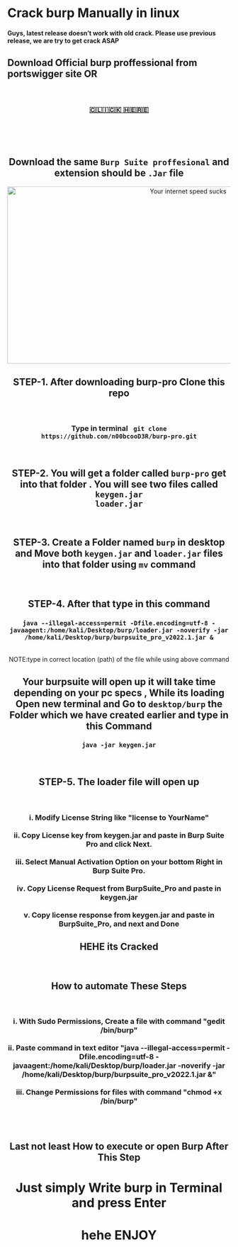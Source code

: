 # Crack burp Manually in linux<h4>Guys, latest release doesn’t work with old crack. Please use previous release, we are try to get crack ASAP</h4>

<h2>Download Official burp proffessional from portswigger site OR </h2>
<br>
<center>
  <h3><a href="https://portswigger.net/burp/releases">🇨​🇱​🇮​🇨​🇰​ 🇭​🇪​🇷​🇪​</a>
  </h3>
  <br><br><br>
  <h2>Download the same <code>Burp Suite proffesional</code> and extension should be <code>.Jar</code> file</h2>
  <img width="800" height="400" alt="Your internet speed sucks" src="-attributes/hehehe.gif"></img>
  <br>
  <h2>STEP-1. After downloading burp-pro Clone this repo</h2>
  <br>
  <h3>Type in terminal <code> git clone https://github.com/n00bcooD3R/burp-pro.git</code></h3>
  <br>
  <h2>STEP-2. You will get a folder called <code>burp-pro</code> get into that folder . You will see two files called
<br>
  <code>keygen.jar</code>
<br>
  <code>loader.jar</code>
</h2>
<br>
<h2>STEP-3. Create a Folder named <code>burp</code> in desktop and Move both <code>keygen.jar</code> and <code>loader.jar</code> files into that folder using <code>mv</code> command</h2>
<br>
<h2>STEP-4. After that type in this command
  <h3><code>java --illegal-access=permit -Dfile.encoding=utf-8 -javaagent:/home/kali/Desktop/burp/loader.jar -noverify -jar /home/kali/Desktop/burp/burpsuite_pro_v2022.1.jar &</code>
  </h3>
  <br>NOTE:type in correct location (path) of the file while using above command</h2>
  <br>
  <h2> Your burpsuite will open up it will take time depending on your pc specs , While its loading Open new terminal and Go to <code>desktop/burp</code> the Folder which we have created earlier and type in this Command
  <br>
  <h3><code>java -jar keygen.jar</code></h3>
  <br>
  <h2>STEP-5. The loader file will open up</h2><br><h3>
  ⅰ. Modify License String like "license to YourName"<br><br>
	ⅱ. Copy License key from keygen.jar and paste in Burp Suite Pro and click Next.<br><br>
	ⅲ. Select Manual Activation Option on your bottom Right in Burp Suite Pro.<br><br>
	ⅳ. Copy License Request from BurpSuite_Pro and paste in keygen.jar<br><br>
	ⅴ. Copy license response from keygen.jar and paste in BurpSuite_Pro, and next and Done<br>
    </h3><h2>HEHE its Cracked 
  </h2>
  <br>
  <h2>How to automate These Steps</h2><br>
  <h3>
    ⅰ. With Sudo Permissions, Create a file with command "gedit /bin/burp"<br><br>
	ⅱ. Paste command in text editor "java --illegal-access=permit -Dfile.encoding=utf-8 -javaagent:/home/kali/Desktop/burp/loader.jar -noverify -jar /home/kali/Desktop/burp/burpsuite_pro_v2022.1.jar &"<br><br>
	ⅲ. Change Permissions for files with command "chmod +x /bin/burp"
  </h3><br><br>
  <h2>Last not least How to execute or open Burp After This Step</h2>
  <h1>Just simply Write burp in Terminal and press Enter<h1>
    <h1> hehe ENJOY</h1>
    
    
